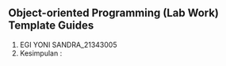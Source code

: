 ## Object-oriented Programming (Lab Work) Template Guides
1. EGI YONI SANDRA_21343005
2. Kesimpulan : 
